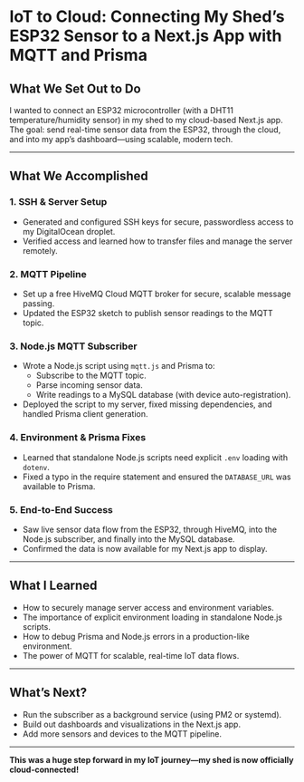 # IoT to Cloud: Connecting My Shed’s ESP32 Sensor to a Next.js App with MQTT and Prisma

## What We Set Out to Do

I wanted to connect an ESP32 microcontroller (with a DHT11 temperature/humidity sensor) in my shed to my cloud-based Next.js app. The goal: send real-time sensor data from the ESP32, through the cloud, and into my app’s dashboard—using scalable, modern tech.

---

## What We Accomplished

### 1. SSH & Server Setup

- Generated and configured SSH keys for secure, passwordless access to my DigitalOcean droplet.
- Verified access and learned how to transfer files and manage the server remotely.

### 2. MQTT Pipeline

- Set up a free HiveMQ Cloud MQTT broker for secure, scalable message passing.
- Updated the ESP32 sketch to publish sensor readings to the MQTT topic.

### 3. Node.js MQTT Subscriber

- Wrote a Node.js script using `mqtt.js` and Prisma to:
  - Subscribe to the MQTT topic.
  - Parse incoming sensor data.
  - Write readings to a MySQL database (with device auto-registration).
- Deployed the script to my server, fixed missing dependencies, and handled Prisma client generation.

### 4. Environment & Prisma Fixes

- Learned that standalone Node.js scripts need explicit `.env` loading with `dotenv`.
- Fixed a typo in the require statement and ensured the `DATABASE_URL` was available to Prisma.

### 5. End-to-End Success

- Saw live sensor data flow from the ESP32, through HiveMQ, into the Node.js subscriber, and finally into the MySQL database.
- Confirmed the data is now available for my Next.js app to display.

---

## What I Learned

- How to securely manage server access and environment variables.
- The importance of explicit environment loading in standalone Node.js scripts.
- How to debug Prisma and Node.js errors in a production-like environment.
- The power of MQTT for scalable, real-time IoT data flows.

---

## What’s Next?

- Run the subscriber as a background service (using PM2 or systemd).
- Build out dashboards and visualizations in the Next.js app.
- Add more sensors and devices to the MQTT pipeline.

---

**This was a huge step forward in my IoT journey—my shed is now officially cloud-connected!**
